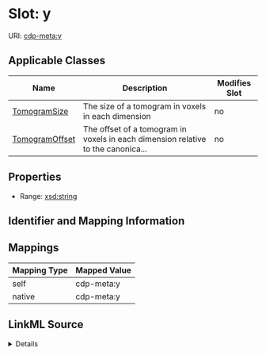 

# Slot: y

URI: [cdp-meta:y](metadatay)



<!-- no inheritance hierarchy -->





## Applicable Classes

| Name | Description | Modifies Slot |
| --- | --- | --- |
| [TomogramSize](TomogramSize.md) | The size of a tomogram in voxels in each dimension |  no  |
| [TomogramOffset](TomogramOffset.md) | The offset of a tomogram in voxels in each dimension relative to the canonica... |  no  |







## Properties

* Range: [xsd:string](http://www.w3.org/2001/XMLSchema#string)





## Identifier and Mapping Information








## Mappings

| Mapping Type | Mapped Value |
| ---  | ---  |
| self | cdp-meta:y |
| native | cdp-meta:y |




## LinkML Source

<details>
```yaml
name: y
alias: y
domain_of:
- TomogramSize
- TomogramOffset
range: string

```
</details>
